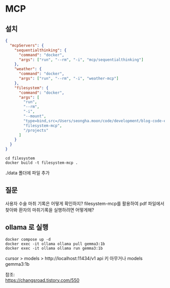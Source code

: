 # MCP

## 설치

```json
{
  "mcpServers": {
    "sequentialthinking": {
      "command": "docker",
      "args": ["run", "--rm", "-i", "mcp/sequentialthinking"]
    },
    "weather": {
      "command": "docker",
      "args": ["run", "--rm", "-i", "weather-mcp"]
    },
    "filesystem": {
      "command": "docker",
      "args": [
        "run",
        "--rm",
        "-i",
        "--mount",
        "type=bind,src=/Users/seongha.moon/code/development/blog-code-example/mcp/data,dst=/projects/data",
        "filesystem-mcp",
        "/projects"
      ]
    }
  }
}
```

```shell
cd filesystem
docker build -t filesystem-mcp .
```

./data 폴더에 파일 추가

## 질문

사용자 수술 마취 기록은 어떻게 확인하지? filesystem-mcp를 활용하여 pdf 파일에서 찾아봐
환자의 마취기록을 실행하려면 어떻게해?

## ollama 로 실행

```shell
docker compose up -d
docker exec -it ollama ollama pull gemma3:1b
docker exec -it ollama ollama run gemma3:1b
```

cursor > models > http://localhost:11434/v1
api 키 아무거나
models gemma3:1b

참조:\
https://changsroad.tistory.com/550
